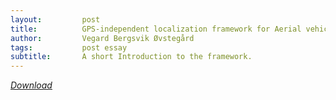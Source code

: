 ```yaml
---
layout:     	post
title:     		GPS-independent localization framework for Aerial vehicles
author:     	Vegard Bergsvik Øvstegård
tags:           post essay
subtitle:    	A short Introduction to the framework. 
---
```


[*Download*](/assets/pdfs/essay.pdf)

<object data="/assets/pdfs/essay.pdf" width="1000" height="1000" type='application/pdf'/>


